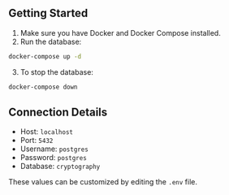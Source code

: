 ## Getting Started

1. Make sure you have Docker and Docker Compose installed.
2. Run the database:

```bash
docker-compose up -d
```

3. To stop the database:

```bash
docker-compose down
```

## Connection Details

- Host: `localhost`
- Port: `5432`
- Username: `postgres`
- Password: `postgres`
- Database: `cryptography`

These values can be customized by editing the `.env` file.
